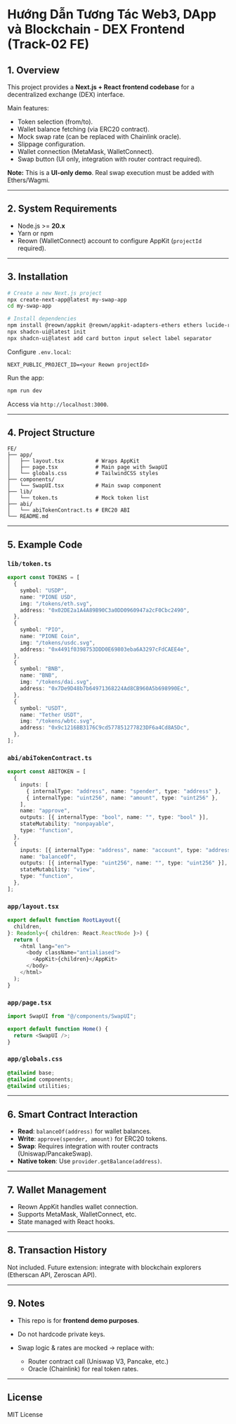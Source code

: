 # Hướng Dẫn Tương Tác Web3, DApp và Blockchain - DEX Frontend (Track-02 FE)

## 1. Overview

This project provides a **Next.js + React frontend codebase** for a decentralized exchange (DEX) interface.

Main features:

- Token selection (from/to).
- Wallet balance fetching (via ERC20 contract).
- Mock swap rate (can be replaced with Chainlink oracle).
- Slippage configuration.
- Wallet connection (MetaMask, WalletConnect).
- Swap button (UI only, integration with router contract required).

**Note:** This is a **UI-only demo**. Real swap execution must be added with Ethers/Wagmi.

---

## 2. System Requirements

- Node.js >= **20.x**
- Yarn or npm
- Reown (WalletConnect) account to configure AppKit (`projectId` required).

---

## 3. Installation

```bash
# Create a new Next.js project
npx create-next-app@latest my-swap-app
cd my-swap-app

# Install dependencies
npm install @reown/appkit @reown/appkit-adapters-ethers ethers lucide-react framer-motion
npx shadcn-ui@latest init
npx shadcn-ui@latest add card button input select label separator
```

Configure `.env.local`:

```env
NEXT_PUBLIC_PROJECT_ID=<your Reown projectId>
```

Run the app:

```bash
npm run dev
```

Access via `http://localhost:3000`.

---

## 4. Project Structure

```
FE/
├── app/
│   ├── layout.tsx          # Wraps AppKit
│   ├── page.tsx            # Main page with SwapUI
│   └── globals.css         # TailwindCSS styles
├── components/
│   └── SwapUI.tsx          # Main swap component
├── lib/
│   └── token.ts            # Mock token list
├── abi/
│   └── abiTokenContract.ts # ERC20 ABI
└── README.md
```

---

## 5. Example Code

### `lib/token.ts`

```typescript
export const TOKENS = [
  {
    symbol: "USDP",
    name: "PIONE USD",
    img: "/tokens/eth.svg",
    address: "0x02DE2a1A4A89B90C3a0DD0960947a2cF0Cbc2490",
  },
  {
    symbol: "PIO",
    name: "PIONE Coin",
    img: "/tokens/usdc.svg",
    address: "0x4491f0398753DDD0E69803eba6A3297cFdCAEE4e",
  },
  {
    symbol: "BNB",
    name: "BNB",
    img: "/tokens/dai.svg",
    address: "0x7De9D48b7b64971368224Ad8CB960A5b698990Ec",
  },
  {
    symbol: "USDT",
    name: "Tether USDT",
    img: "/tokens/wbtc.svg",
    address: "0x9c1216BB3176C9cd577851277823DF6a4Cd8A5Dc",
  },
];
```

### `abi/abiTokenContract.ts`

```typescript
export const ABITOKEN = [
  {
    inputs: [
      { internalType: "address", name: "spender", type: "address" },
      { internalType: "uint256", name: "amount", type: "uint256" },
    ],
    name: "approve",
    outputs: [{ internalType: "bool", name: "", type: "bool" }],
    stateMutability: "nonpayable",
    type: "function",
  },
  {
    inputs: [{ internalType: "address", name: "account", type: "address" }],
    name: "balanceOf",
    outputs: [{ internalType: "uint256", name: "", type: "uint256" }],
    stateMutability: "view",
    type: "function",
  },
];
```

### `app/layout.tsx`

```typescript
export default function RootLayout({
  children,
}: Readonly<{ children: React.ReactNode }>) {
  return (
    <html lang="en">
      <body className="antialiased">
        <AppKit>{children}</AppKit>
      </body>
    </html>
  );
}
```

### `app/page.tsx`

```typescript
import SwapUI from "@/components/SwapUI";

export default function Home() {
  return <SwapUI />;
}
```

### `app/globals.css`

```css
@tailwind base;
@tailwind components;
@tailwind utilities;
```

---

## 6. Smart Contract Interaction

- **Read**: `balanceOf(address)` for wallet balances.
- **Write**: `approve(spender, amount)` for ERC20 tokens.
- **Swap**: Requires integration with router contracts (Uniswap/PancakeSwap).
- **Native token**: Use `provider.getBalance(address)`.

---

## 7. Wallet Management

- Reown AppKit handles wallet connection.
- Supports MetaMask, WalletConnect, etc.
- State managed with React hooks.

---

## 8. Transaction History

Not included.
Future extension: integrate with blockchain explorers (Etherscan API, Zeroscan API).

---

## 9. Notes

- This repo is for **frontend demo purposes**.
- Do not hardcode private keys.
- Swap logic & rates are mocked → replace with:

  - Router contract call (Uniswap V3, Pancake, etc.)
  - Oracle (Chainlink) for real token rates.

---

## License

MIT License
